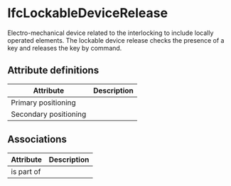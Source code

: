 IfcLockableDeviceRelease
========================
Electro-mechanical device related to the interlocking to include locally
operated elements. The lockable device release checks the presence of a key
and releases the key by command.  


Attribute definitions
---------------------
| Attribute             | Description   |
|-----------------------|---------------|
| Primary positioning   |               |
| Secondary positioning |               |

Associations
------------
| Attribute   | Description   |
|-------------|---------------|
| is part of  |               |

